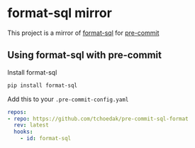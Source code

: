 # format-sql mirror

This project is a mirror of [format-sql](https://github.com/paetzke/format-sql) for [pre-commit](https://github.com/pre-commit/pre-commit)

## Using format-sql with pre-commit

Install format-sql

```sh
pip install format-sql
```

Add this to your `.pre-commit-config.yaml`

```yaml
repos:
- repo: https://github.com/tchoedak/pre-commit-sql-format
  rev: latest
  hooks:
    - id: format-sql
```
